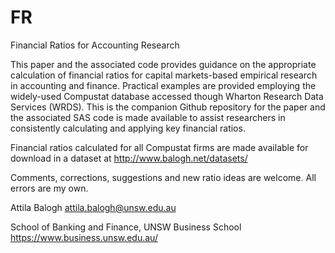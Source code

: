 # FR
Financial Ratios for Accounting Research

This paper and the associated code provides guidance on the appropriate calculation of financial ratios for capital markets-based empirical research in accounting and finance.
Practical examples are provided employing the widely-used Compustat database accessed though Wharton Research Data Services (WRDS).
This is the companion Github repository for the paper and the associated SAS code is made available to assist researchers in consistently calculating and applying key financial ratios.

Financial ratios calculated for all Compustat firms are made available for download in a dataset at http://www.balogh.net/datasets/

Comments, corrections, suggestions and new ratio ideas are welcome.
All errors are my own.

Attila Balogh
attila.balogh@unsw.edu.au

School of Banking and Finance, UNSW Business School
https://www.business.unsw.edu.au/
